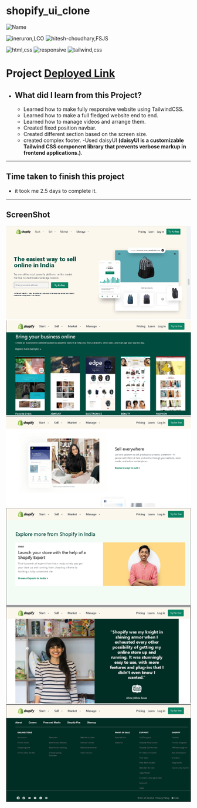 # shopify_ui_clone
![Name](https://img.shields.io/badge/Deepak--Malik-Student-important)

![ineruron,LCO](https://img.shields.io/badge/iNeuron%20-LCO-yellowgreen)
![hitesh-choudhary,FSJS](https://img.shields.io/badge/HITESH--CHOUDHARY%20-Full--Stack--JS--bootcamp-green)

![html,css](https://img.shields.io/badge/html-CSS-9cf)
![responsive](https://img.shields.io/badge/Responsive-Design-orange)
![tailwind,css](https://img.shields.io/badge/Tailwind-CSS-green)

# Project [Deployed Link](https://deepakshopifyuiclone.netlify.app/)

- What did I learn from this Project?
  -
  - Learned how to make fully responsive website using TailwindCSS.
  - Learned how to make a full fledged website end to end.
  - Learned how to manage videos and arrange them.
  - Created fixed position navbar.
  - Created different section based on the screen size.
  - created complex footer.
  -Used daisyUI **(daisyUI is a customizable Tailwind CSS component library that prevents verbose markup in frontend applications.)**.

---

## Time taken to finish this project

- it took me 2.5 days to complete it.

---

## ScreenShot

![Screenshot1](./screenshots/Screenshot1.png)
![Screenshot2](./screenshots/Screenshot2.png)
![Screenshot3](./screenshots/Screenshot3.png)
![Screenshot4](./screenshots/Screenshot4.png)
![Screenshot5](./screenshots/Screenshot5.png)
![Screenshot6](./screenshots/Screenshot6.png)